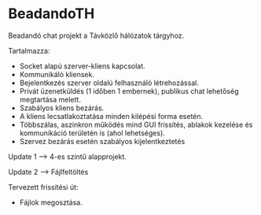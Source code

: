 # BeadandoTH
Beadandó chat projekt a Távközlő hálózatok tárgyhoz.

Tartalmazza:
 - Socket alapú szerver-kliens kapcsolat.
 - Kommunikáló kliensek.
 - Bejelentkezés szerver oldalú felhasználó létrehozással.
 - Privát üzenetküldés (1 időben 1 embernek), publikus chat lehetőség megtartása melett.
 - Szabályos kliens bezárás.
 - A kliens lecsatlakoztatása minden kilépési forma esetén.
 - Többszálas, aszinkron működés mind GUI frissítés, ablakok kezelése és kommunikáció területén is (ahol lehetséges).
 - Szervez bezárás esetén szabályos kijelentkeztetés

Update 1 --> 4-es szintű alapprojekt.

Update 2 --> Fájlfeltöltés

Tervezett frissítési út:
 - Fájlok megosztása.
